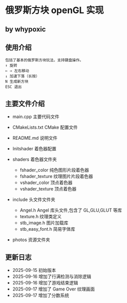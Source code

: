 # 俄罗斯方块 openGL 实现

## by whypoxic

## 使用介绍

``````
包括了基本的俄罗斯方块玩法，支持键盘操作。
↑ 旋转
← → 左右移动
↓ 加速下落（长按）
N 生成新方块
ESC 退出
```````
## 主要文件介绍

- main.cpp 主要代码文件
  
- CMakeLists.txt CMake 配置文件
  
- README.md 说明文件
  
- Initshader 着色器配置
  
- shaders 着色器文件夹
  - fshader_color 纯色图形片段着色器
  - fshader_texture 纹理图片片段着色器
  - vshader_color 顶点着色器
  - vshader_texture 顶点着色器

- include 头文件文件夹
  - Angel.h Angel 库头文件,包含了 GL,GLU,GLUT 等库
  - texture.h 纹理类定义
  - stb_image.h 图片加载库
  - stb_easy_font.h 简易字体库

- photos 资源文件夹


## 更新日志

- 2025-09-15 初始版本
- 2025-09-16 增加了行满检测与消除逻辑
- 2025-09-16 增加了游戏结束逻辑
- 2025-09-17 增加了 Game Over 纹理画面
- 2025-09-17 增加了分数系统
